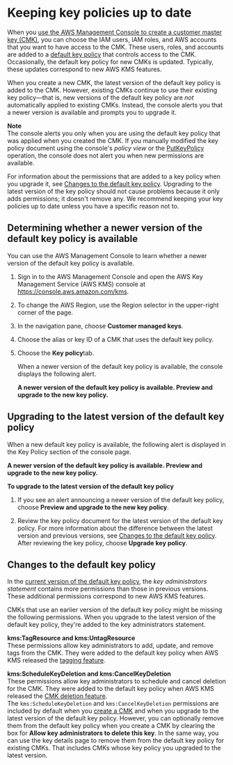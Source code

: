 # Keeping key policies up to date<a name="key-policy-upgrading"></a>

When you [use the AWS Management Console to create a customer master key \(CMK\)](create-keys.md), you can choose the IAM users, IAM roles, and AWS accounts that you want to have access to the CMK\. These users, roles, and accounts are added to a [default key policy](key-policies.md#key-policy-default) that controls access to the CMK\. Occasionally, the default key policy for new CMKs is updated\. Typically, these updates correspond to new AWS KMS features\.

When you create a new CMK, the latest version of the default key policy is added to the CMK\. However, existing CMKs continue to use their existing key policy—that is, new versions of the default key policy are *not* automatically applied to existing CMKs\. Instead, the console alerts you that a newer version is available and prompts you to upgrade it\.

**Note**  
The console alerts you only when you are using the default key policy that was applied when you created the CMK\. If you manually modified the key policy document using the console's *policy view* or the [PutKeyPolicy](https://docs.aws.amazon.com/kms/latest/APIReference/API_PutKeyPolicy.html) operation, the console does not alert you when new permissions are available\.

For information about the permissions that are added to a key policy when you upgrade it, see [Changes to the default key policy](#key-policy-changes)\. Upgrading to the latest version of the key policy should not cause problems because it only adds permissions; it doesn't remove any\. We recommend keeping your key policies up to date unless you have a specific reason not to\.

## Determining whether a newer version of the default key policy is available<a name="newer-version"></a>

You can use the AWS Management Console to learn whether a newer version of the default key policy is available\.

1. Sign in to the AWS Management Console and open the AWS Key Management Service \(AWS KMS\) console at [https://console\.aws\.amazon\.com/kms](https://console.aws.amazon.com/kms)\.

1. To change the AWS Region, use the Region selector in the upper\-right corner of the page\.

1. In the navigation pane, choose **Customer managed keys**\.

1. Choose the alias or key ID of a CMK that uses the default key policy\.

1. Choose the **Key policy**tab\.

   When a newer version of the default key policy is available, the console displays the following alert\.

   **A newer version of the default key policy is available\. Preview and upgrade to the new key policy\.**

## Upgrading to the latest version of the default key policy<a name="update-default-policy"></a>

When a new default key policy is available, the following alert is displayed in the Key Policy section of the console page\.

**A newer version of the default key policy is available\. Preview and upgrade to the new key policy\.**

**To upgrade to the latest version of the default key policy**

1. If you see an alert announcing a newer version of the default key policy, choose **Preview and upgrade to the new key policy**\.

1. Review the key policy document for the latest version of the default key policy\. For more information about the difference between the latest version and previous versions, see [Changes to the default key policy](#key-policy-changes)\. After reviewing the key policy, choose **Upgrade key policy**\.

## Changes to the default key policy<a name="key-policy-changes"></a>

In the [current version of the default key policy](key-policies.md#key-policy-default), the *key administrators statement* contains more permissions than those in previous versions\. These additional permissions correspond to new AWS KMS features\.

CMKs that use an earlier version of the default key policy might be missing the following permissions\. When you upgrade to the latest version of the default key policy, they're added to the key administrators statement\.

**kms:TagResource and kms:UntagResource**  
These permissions allow key administrators to add, update, and remove tags from the CMK\. They were added to the default key policy when AWS KMS released the [tagging feature](tagging-keys.md)\.

**kms:ScheduleKeyDeletion and kms:CancelKeyDeletion**  
These permissions allow key administrators to schedule and cancel deletion for the CMK\. They were added to the default key policy when AWS KMS released the [CMK deletion feature](deleting-keys.md)\.  
The `kms:ScheduleKeyDeletion` and `kms:CancelKeyDeletion` permissions are included by default when you [create a CMK](create-keys.md) and when you upgrade to the latest version of the default key policy\. However, you can optionally remove them from the default key policy when you create a CMK by clearing the box for **Allow key administrators to delete this key**\. In the same way, you can use the key details page to remove them from the default key policy for existing CMKs\. That includes CMKs whose key policy you upgraded to the latest version\.